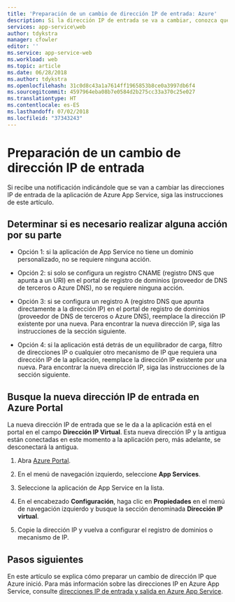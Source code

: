 ```yaml
---
title: 'Preparación de un cambio de dirección IP de entrada: Azure'
description: Si la dirección IP de entrada se va a cambiar, conozca qué debe hacer para que la aplicación continúe funcionando después del cambio.
services: app-service\web
author: tdykstra
manager: cfowler
editor: ''
ms.service: app-service-web
ms.workload: web
ms.topic: article
ms.date: 06/28/2018
ms.author: tdykstra
ms.openlocfilehash: 31c0d8c43a1a7614ff1965853b8ce0a3997db6f4
ms.sourcegitcommit: 4597964eba08b7e0584d2b275cc33a370c25e027
ms.translationtype: HT
ms.contentlocale: es-ES
ms.lasthandoff: 07/02/2018
ms.locfileid: "37343243"
---
```

# <a name="how-to-prepare-for-an-inbound-ip-address-change"></a>Preparación de un cambio de dirección IP de entrada

Si recibe una notificación indicándole que se van a cambiar las direcciones IP de entrada de la aplicación de Azure App Service, siga las instrucciones de este artículo.

## <a name="determine-if-you-have-to-do-anything"></a>Determinar si es necesario realizar alguna acción por su parte

* Opción 1: si la aplicación de App Service no tiene un dominio personalizado, no se requiere ninguna acción.

* Opción 2: si solo se configura un registro CNAME (registro DNS que apunta a un URI) en el portal de registro de dominios (proveedor de DNS de terceros o Azure DNS), no se requiere ninguna acción.

* Opción 3: si se configura un registro A (registro DNS que apunta directamente a la dirección IP) en el portal de registro de dominios (proveedor de DNS de terceros o Azure DNS), reemplace la dirección IP existente por una nueva. Para encontrar la nueva dirección IP, siga las instrucciones de la sección siguiente.

* Opción 4: si la aplicación está detrás de un equilibrador de carga, filtro de direcciones IP o cualquier otro mecanismo de IP que requiera una dirección IP de la aplicación, reemplace la dirección IP existente por una nueva. Para encontrar la nueva dirección IP, siga las instrucciones de la sección siguiente.

## <a name="find-the-new-inbound-ip-address-in-the-azure-portal"></a>Busque la nueva dirección IP de entrada en Azure Portal

La nueva dirección IP de entrada que se le da a la aplicación está en el portal en el campo **Dirección IP Virtual**. Esta nueva dirección IP y la antigua están conectadas en este momento a la aplicación pero, más adelante, se desconectará la antigua.

1.  Abra [Azure Portal](https://portal.azure.com).

2.  En el menú de navegación izquierdo, seleccione **App Services**.

3.  Seleccione la aplicación de App Service en la lista.

4.  En el encabezado **Configuración**, haga clic en **Propiedades** en el menú de navegación izquierdo y busque la sección denominada **Dirección IP virtual**.

5. Copie la dirección IP y vuelva a configurar el registro de dominios o mecanismo de IP.

## <a name="next-steps"></a>Pasos siguientes

En este artículo se explica cómo preparar un cambio de dirección IP que Azure inició. Para más información sobre las direcciones IP en Azure App Service, consulte [direcciones IP de entrada y salida en Azure App Service](app-service-ip-addresses.md).
